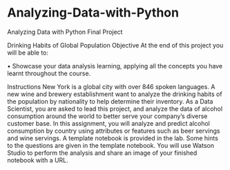 # Analyzing-Data-with-Python
Analyzing Data with Python Final Project

Drinking Habits of Global Population
Objective
At the end of this project you will be able to:

•	Showcase your data analysis learning, applying all the concepts you have learnt throughout the course.

Instructions
New York is a global city with over 846 spoken languages. A new wine and brewery establishment want to analyze the drinking habits of the population by nationality to help determine their inventory. As a Data Scientist, you are asked to lead this project, and analyze the data of alcohol consumption around the world to better serve your company’s diverse customer base.
In this assignment, you will analyze and predict alcohol consumption by country using attributes or features such as beer servings and wine servings. A template notebook is provided in the lab. Some hints to the questions are given in the template notebook. You will use Watson Studio to perform the analysis and share an image of your finished notebook with a URL.
